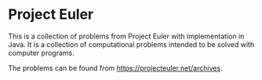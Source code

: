 # Project Euler
This is a collection of problems from Project Euler with implementation in Java. It is a collection of computational problems intended to be solved with computer programs.

The problems can be found from https://projecteuler.net/archives.

